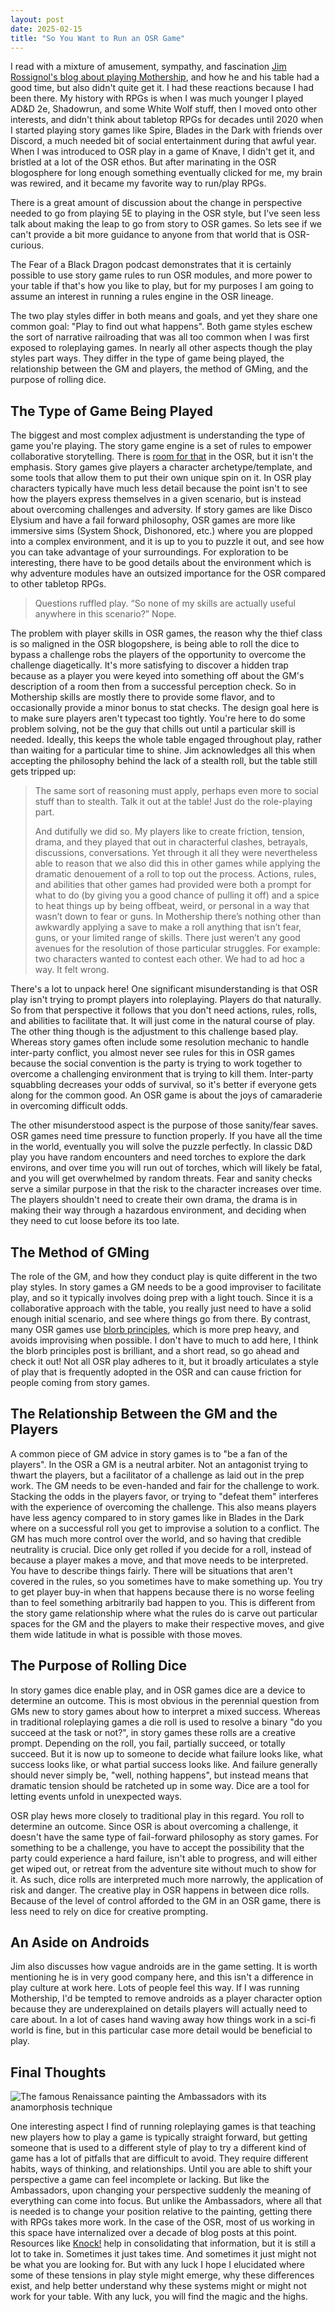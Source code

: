 ```yaml
---
layout: post
date: 2025-02-15
title: "So You Want to Run an OSR Game"
---
```

I read with a mixture of amusement, sympathy, and fascination [Jim Rossignol's blog about playing Mothership](https://oldmenrunningtheworld.com/previously-on-mothership/), and how he and his table had a good time, but also didn't quite get it. I had these reactions because I had been there. My history with RPGs is when I was much younger I played AD&D 2e, Shadowrun, and some White Wolf stuff, then I moved onto other interests, and didn't think about tabletop RPGs for decades until 2020 when I started playing story games like Spire, Blades in the Dark with friends over Discord, a much needed bit of social entertainment during that awful year. When I was introduced to OSR play in a game of Knave, I didn't get it, and bristled at a lot of the OSR ethos. But after marinating in the OSR blogosphere for long enough something eventually clicked for me, my brain was rewired, and it became my favorite way to run/play RPGs.

There is a great amount of discussion about the change in perspective needed to go from playing 5E to playing in the OSR style, but I've seen less talk about making the leap to go from story to OSR games. So lets see if we can't provide a bit more guidance to anyone from that world that is OSR-curious.

The Fear of a Black Dragon podcast demonstrates that it is certainly possible to use story game rules to run OSR modules, and more power to your table if that's how you like to play, but for my purposes I am going to assume an interest in running a rules engine in the OSR lineage.

The two play styles differ in both means and goals, and yet they share one common goal: "Play to find out what happens". Both game styles eschew the sort of narrative railroading that was all too common when I was first exposed to roleplaying games. In nearly all other aspects though the play styles part ways. They differ in the type of game being played, the relationship between the GM and players, the method of GMing, and the purpose of rolling dice.

## The Type of Game Being Played

The biggest and most complex adjustment is understanding the type of game you're playing. The story game engine is a set of rules to empower collaborative storytelling. There is [room for that](https://www.prismaticwasteland.com/blog/sharing-the-spotlight-is-insufficient) in the OSR, but it isn't the emphasis. Story games give players a character archetype/template, and some tools that allow them to put their own unique spin on it. In OSR play characters typically have much less detail because the point isn't to see how the players express themselves in a given scenario, but is instead about overcoming challenges and adversity. If story games are like Disco Elysium and have a fail forward philosophy, OSR games are more like immersive sims (System Shock, Dishonored, etc.) where you are plopped into a complex environment, and it is up to you to puzzle it out, and see how you can take advantage of your surroundings. For exploration to be interesting, there have to be good details about the environment which is why adventure modules have an outsized importance for the OSR compared to other tabletop RPGs.

> Questions ruffled play. “So none of my skills are actually useful anywhere in this scenario?” Nope.

The problem with player skills in OSR games, the reason why the thief class is so maligned in the OSR blogopshere, is being able to roll the dice to bypass a challenge robs the players of the opportunity to overcome the challenge diagetically. It's more satisfying to discover a hidden trap because as a player you were keyed into something off about the GM's description of a room then from a successful perception check. So in Mothership skills are mostly there to provide some flavor, and to occasionally provide a minor bonus to stat checks. The design goal here is to make sure players aren't typecast too tightly. You're here to do some problem solving, not be the guy that chills out until a particular skill is needed. Ideally, this keeps the whole table engaged throughout play, rather than waiting for a particular time to shine. Jim acknowledges all this when accepting the philosophy behind the lack of a stealth roll, but the table still gets tripped up:

> The same sort of reasoning must apply, perhaps even more to social stuff than to stealth. Talk it out at the table! Just do the role-playing part. 
>
> And dutifully we did so. My players like to create friction, tension, drama, and they played that out in characterful clashes, betrayals, discussions, conversations. Yet through it all they were nevertheless able to reason that we also did this in other games while applying the dramatic denouement of a roll to top out the process. Actions, rules, and abilities that other games had provided were both a prompt for what to do (by giving you a good chance of pulling it off) and a spice to heat things up by being offbeat, weird, or personal in a way that wasn’t down to fear or guns. In Mothership there’s nothing other than awkwardly applying a save to make a roll anything that isn’t fear, guns, or your limited range of skills. There just weren’t any good avenues for the resolution of those particular struggles. For example: two characters wanted to contest each other. We had to ad hoc a way. It felt wrong. 

There's a lot to unpack here! One significant misunderstanding is that OSR play isn't trying to prompt players into roleplaying. Players do that naturally. So from that perspective it follows that you don't need actions, rules, rolls, and abilities to facilitate that. It will just come in the natural course of play. The other thing though is the adjustment to this challenge based play. Whereas story games often include some resolution mechanic to handle inter-party conflict, you almost never see rules for this in OSR games because the social convention is the party is trying to work together to overcome a challenging environment that is trying to kill them. Inter-party squabbling decreases your odds of survival, so it's better if everyone gets along for the common good. An OSR game is about the joys of camaraderie in overcoming difficult odds.

The other misunderstood aspect is the purpose of those sanity/fear saves. OSR games need time pressure to function properly. If you have all the time in the world, eventually you will solve the puzzle perfectly. In classic D&D play you have random encounters and need torches to explore the dark environs, and over time you will run out of torches, which will likely be fatal, and you will get overwhelmed by random threats. Fear and sanity checks serve a similar purpose in that the risk to the character increases over time. The players shouldn't need to create their own drama, the drama is in making their way through a hazardous environment, and deciding when they need to cut loose before its too late.

## The Method of GMing

The role of the GM, and how they conduct play is quite different in the two play styles. In story games a GM needs to be a good improviser to facilitate play, and so it typically involves doing prep with a light touch. Since it is a collaborative approach with the table, you really just need to have a solid enough initial scenario, and see where things go from there. By contrast, many OSR games use [blorb principles](https://idiomdrottning.org/blorb-principles), which is more prep heavy, and avoids improvising when possible. I don't have to much to add here, I think the blorb principles post is brilliant, and a short read, so go ahead and check it out! Not all OSR play adheres to it, but it broadly articulates a style of play that is frequently adopted in the OSR and can cause friction for people coming from story games.

## The Relationship Between the GM and the Players

A common piece of GM advice in story games is to "be a fan of the players". In the OSR a GM is a neutral arbiter. Not an antagonist trying to thwart the players, but a facilitator of a challenge as laid out in the prep work. The GM needs to be even-handed and fair for the challenge to work. Stacking the odds in the players favor, or trying to "defeat them" interferes with the experience of overcoming the challenge. This also means players have less agency compared to in story games like in Blades in the Dark where on a successful roll you get to improvise a solution to a conflict. The GM has much more control over the world, and so having that credible neutrality is crucial. Dice only get rolled if you decide for a roll, instead of because a player makes a move, and that move needs to be interpreted. You have to describe things fairly. There will be situations that aren't covered in the rules, so you sometimes have to make something up. You try to get player buy-in when that happens because there is no worse feeling than to feel something arbitrarily bad happen to you. This is different from the story game relationship where what the rules do is carve out particular spaces for the GM and the players to make their respective moves, and give them wide latitude in what is possible with those moves.

## The Purpose of Rolling Dice

In story games dice enable play, and in OSR games dice are a device to determine an outcome. This is most obvious in the perennial question from GMs new to story games about how to interpret a mixed success. Whereas in traditional roleplaying games a die roll is used to resolve a binary "do you succeed at the task or not?", in story games these rolls are a creative prompt. Depending on the roll, you fail, partially succeed, or totally succeed. But it is now up to someone to decide what failure looks like, what success looks like, or what partial success looks like. And failure generally should never simply be, "well, nothing happens", but instead means that dramatic tension should be ratcheted up in some way. Dice are a tool for letting events unfold in unexpected ways.

OSR play hews more closely to traditional play in this regard. You roll to determine an outcome. Since OSR is about overcoming a challenge, it doesn't have the same type of fail-forward philosophy as story games. For something to be a challenge, you have to accept the possibility that the party could experience a hard failure, isn't able to progress, and will either get wiped out, or retreat from the adventure site without much to show for it. As such, dice rolls are interpreted much more narrowly, the application of risk and danger. The creative play in OSR happens in between dice rolls. Because of the level of control afforded to the GM in an OSR game, there is less need to rely on dice for creative prompting.

## An Aside on Androids

Jim also discusses how vague androids are in the game setting. It is worth mentioning he is in very good company here, and this isn't a difference in play culture at work here. Lots of people feel this way. If I was running Mothership, I'd be tempted to remove androids as a player character option because they are underexplained on details players will actually need to care about. In a lot of cases hand waving away how things work in a sci-fi world is fine, but in this particular case more detail would be beneficial to play.

## Final Thoughts

![The famous Renaissance painting the Ambassadors with its anamorphosis technique](/assets/ambassadors.jpg)

One interesting aspect I find of running roleplaying games is that teaching new players how to play a game is typically straight forward, but getting someone that is used to a different style of play to try a different kind of game has a lot of pitfalls that are difficult to avoid. They require different habits, ways of thinking, and relationships. Until you are able to shift your perspective a game can feel incomplete or lacking. But like the Ambassadors, upon changing your perspective suddenly the meaning of everything can come into focus. But unlike the Ambassadors, where all that is needed is to change your position relative to the painting, getting there with RPGs takes more work. In the case of the OSR, most of us working in this space have internalized over a decade of blog posts at this point. Resources like [Knock!](https://www.themerrymushmen.com/product/knock-1-tmm/) help in consolidating that information, but it is still a lot to take in. Sometimes it just takes time. And sometimes it just might not be what you are looking for. But with any luck I hope I elucidated where some of these tensions in play style might emerge, why these differences exist, and help better understand why these systems might or might not work for your table. With any luck, you will find the magic and the highs.
